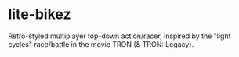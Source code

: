 # lite-bikez
Retro-styled multiplayer top-down action/racer, inspired by the "light cycles" race/battle in the movie TRON (&amp; TRON: Legacy).
